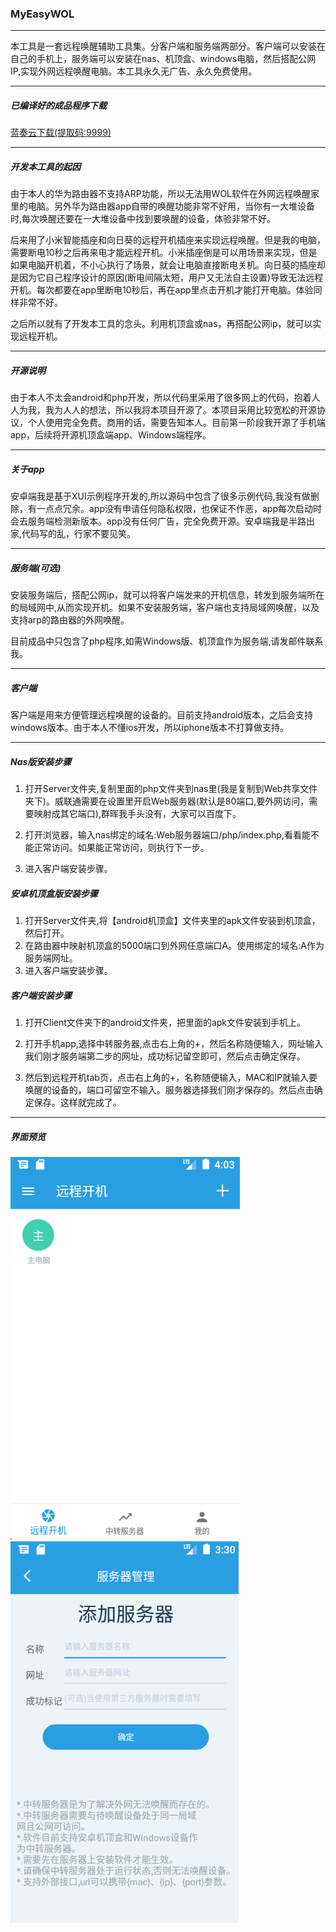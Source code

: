 ### MyEasyWOL

------

本工具是一套远程唤醒辅助工具集。分客户端和服务端两部分。客户端可以安装在自己的手机上，服务端可以安装在nas、机顶盒、windows电脑，然后搭配公网IP,实现外网远程唤醒电脑。本工具永久无广告、永久免费使用。

---

##### 已编译好的成品程序下载

[蓝奏云下载(提取码:9999)](https://wwp.lanzoul.com/b00ppgikf)

------

##### 开发本工具的起因

由于本人的华为路由器不支持ARP功能，所以无法用WOL软件在外网远程唤醒家里的电脑。另外华为路由器app自带的唤醒功能非常不好用，当你有一大堆设备时,每次唤醒还要在一大堆设备中找到要唤醒的设备，体验非常不好。

后来用了小米智能插座和向日葵的远程开机插座来实现远程唤醒。但是我的电脑，需要断电10秒之后再来电才能远程开机。小米插座倒是可以用场景来实现，但是如果电脑开机着，不小心执行了场景，就会让电脑直接断电关机。向日葵的插座却是因为它自己程序设计的原因(断电间隔太短，用户又无法自主设置)导致无法远程开机。每次都要在app里断电10秒后，再在app里点击开机才能打开电脑。体验同样非常不好。

之后所以就有了开发本工具的念头。利用机顶盒或nas，再搭配公网ip，就可以实现远程开机。

------

##### 开源说明

由于本人不太会android和php开发，所以代码里采用了很多网上的代码，抱着人人为我，我为人人的想法，所以我将本项目开源了。本项目采用比较宽松的开源协议，个人使用完全免费。商用的话，需要告知本人。目前第一阶段我开源了手机端app，后续将开源机顶盒端app、Windows端程序。

------

##### 关于app

安卓端我是基于XUI示例程序开发的,所以源码中包含了很多示例代码,我没有做删除，有一点点冗余。app没有申请任何隐私权限，也保证不作恶，app每次启动时会去服务端检测新版本。app没有任何广告，完全免费开源。安卓端我是半路出家,代码写的乱，行家不要见笑。

------

##### 服务端(可选)

安装服务端后，搭配公网ip，就可以将客户端发来的开机信息，转发到服务端所在的局域网中,从而实现开机。如果不安装服务端，客户端也支持局域网唤醒，以及支持arp的路由器的外网唤醒。

目前成品中只包含了php程序,如需Windows版、机顶盒作为服务端,请发邮件联系我。

------

##### 客户端

客户端是用来方便管理远程唤醒的设备的。目前支持android版本，之后会支持windows版本。由于本人不懂ios开发，所以iphone版本不打算做支持。

------

##### Nas版安装步骤

1. 打开Server文件夹,复制里面的php文件夹到nas里(我是复制到Web共享文件夹下)。威联通需要在设置里开启Web服务器(默认是80端口,要外网访问，需要映射成其它端口),群晖我手头没有，大家可以百度下。

2. 打开浏览器，输入nas绑定的域名:Web服务器端口/php/index.php,看看能不能正常访问。如果能正常访问，则执行下一步。

3. 进入客户端安装步骤。


##### 安卓机顶盒版安装步骤

1. 打开Server文件夹,将【android机顶盒】文件夹里的apk文件安装到机顶盒，然后打开。
2. 在路由器中映射机顶盒的5000端口到外网任意端口A。使用绑定的域名:A作为服务端网址。
3. 进入客户端安装步骤。

##### 客户端安装步骤

1. 打开Client文件夹下的android文件夹，把里面的apk文件安装到手机上。

2. 打开手机app,选择中转服务器,点击右上角的+，然后名称随便输入，网址输入我们刚才服务端第二步的网址，成功标记留空即可，然后点击确定保存。

3. 然后到远程开机tab页，点击右上角的+，名称随便输入，MAC和IP就输入要唤醒的设备的，端口可留空不输入。服务器选择我们刚才保存的。然后点击确定保存。这样就完成了。

------
##### 界面预览

   ![主界面](preview/1.png)
   ![添加服务器界面](preview/2.png)
